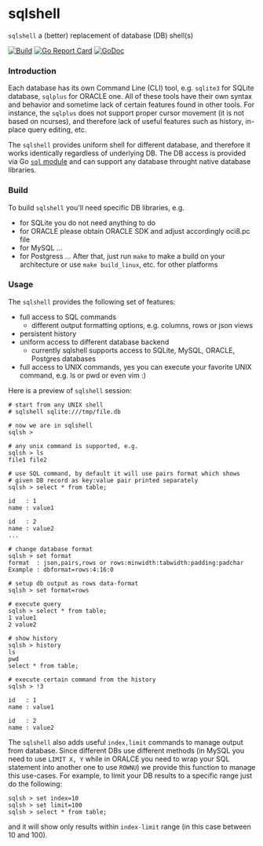 # sqlshell
`sqlshell` a (better) replacement of database (DB) shell(s)

[![Build](https://github.com/vkuznet/sqlshell/actions/workflows/build.yml/badge.svg)](https://github.com/vkuznet/sqlshell/actions/workflows/build.yml)
[![Go Report Card](https://goreportcard.com/badge/github.com/vkuznet/sqlshell)](https://goreportcard.com/report/github.com/vkuznet/sqlshell)
[![GoDoc](https://godoc.org/github.com/vkuznet/sqlshell?status.svg)](https://godoc.org/github.com/vkuznet/sqlshell)


### Introduction
Each database has its own Command Line (CLI) tool, e.g. `sqlite3` for SQLite
database, `sqlplus` for ORACLE one. All of these tools have
their own syntax and behavior and sometime lack of certain features
found in other tools. For instance, the `sqlplus` does not support
proper cursor movement (it is not based on ncurses), and therefore lack of
useful features such as history, in-place query editing, etc.

The `sqlshell` provides uniform shell for different database, and therefore
it works identically regardless of underlying DB. The DB access is provided
via Go [`sql` module](http://go-database-sql.org/) and can support any
database throught native database libraries.

### Build
To build `sqlshell` you'll need specific DB libraries, e.g.
- for SQLite you do not need anything to do
- for ORACLE please obtain ORACLE SDK and adjust accordingly oci8.pc file
- for MySQL ...
- for Postgress ...
After that, just run `make` to make a build on your architecture
or use `make build_linux`, etc. for other platforms

### Usage
The `sqlshell` provides the following set of features:
- full access to SQL commands
  - different output formatting options, e.g. columns, rows or json views
- persistent history
- uniform access to different database backend
  - currently sqlshell supports access to SQLite, MySQL, ORACLE, Postgres
    databases
- full access to UNIX commands, yes you can execute your favorite UNIX
command, e.g. ls or pwd or even vim :)

Here is a preview of `sqlshell` session:

```
# start from any UNIX shell
# sqlshell sqlite:///tmp/file.db

# now we are in sqlshell
sqlsh >

# any unix command is supported, e.g.
sqlsh > ls
file1 file2

# use SQL command, by default it will use pairs format which shows
# given DB record as key:value pair printed separately
sqlsh > select * from table;

id   : 1
name : value1

id   : 2
name : value2
...

# change database format
sqlsh > set format
format  : json,pairs,rows or rows:minwidth:tabwidth:padding:padchar
Example : dbformat=rows:4:16:0

# setup db output as rows data-format
sqlsh > set format=rows

# execute query
sqlsh > select * from table;
1 value1
2 value2

# show history
sqlsh > history
ls
pwd
select * from table;

# execute certain command from the history
sqlsh > !3

id   : 1
name : value1

id   : 2
name : value2

```
The `sqlshell` also adds useful `index,limit` commands to manage output from
database. Since different DBs use different methods (in MySQL you need to use
`LIMIT X, Y` while in ORALCE you need to wrap your SQL statement into another
one to use `ROWNU`) we provide this function to manage this use-cases. For
example, to limit your DB results to a specific range just do the following:
```
sqlsh > set index=10
sqlsh > set limit=100
sqlsh > select * from table;
```
and it will show only results within `index-limit` range (in this case
between 10 and 100).
